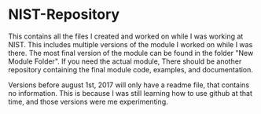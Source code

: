 # NIST-Repository

This contains all the files I created and worked on while I was working at NIST. This includes multiple versions of the module I worked on while I was there. 
The most final version of the module can be found in the folder "New Module Folder". If you need the actual module, There should be another repository containing the final
module code, examples, and documentation.

Versions before august 1st, 2017 will only have a readme file, that contains no information. This is because I was still learning how to use github at that time, and those versions were me experimenting.
